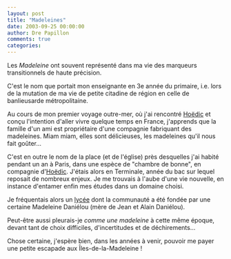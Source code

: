 ```yaml
---
layout: post
title: "Madeleines"
date: 2003-09-25 00:00:00
author: Dre Papillon
comments: true
categories: 
---
```



Les *Madeleine* ont souvent représenté dans ma vie des marqueurs transitionnels de haute précision.

C'est le nom que portait mon enseignante en 3e année du primaire, i.e. lors de la mutation de ma vie de petite citadine de région en celle de banlieusarde métropolitaine.

Au cours de mon premier voyage outre-mer, où j'ai rencontré [Hoëdic](http://hoedic.ouvaton.org/) et conçu l'intention d'aller vivre quelque temps en France, j'apprends que la famille d'un ami est propriétaire d'une compagnie fabriquant des madeleines.  Miam miam, elles sont délicieuses, les madeleines qu'il nous fait goûter...

C'est en outre le nom de la place (et de l'église) près desquelles j'ai habité pendant un an à Paris, dans une espèce de "chambre de bonne", en compagnie d'[Hoëdic](http://hoedic.ouvaton.org/).  J'étais alors en Terminale, année du bac sur lequel reposait de nombreux enjeux.  Je me trouvais à l'aube d'une vie nouvelle, en instance d'entamer enfin mes études dans un domaine choisi.


Je fréquentais alors un [lycée](http://mon-ile.net/carnet/blog473.html) dont la communauté a été fondée par une certaine Madeleine Daniélou (mère de Jean et Alain Daniélou).

Peut-être aussi pleurais-je *comme une madeleine* à cette même époque, devant tant de choix difficiles, d'incertitudes et de déchirements...

Chose certaine, j'espère bien, dans les années à venir, pouvoir me payer une petite escapade aux Îles-de-la-Madeleine !
